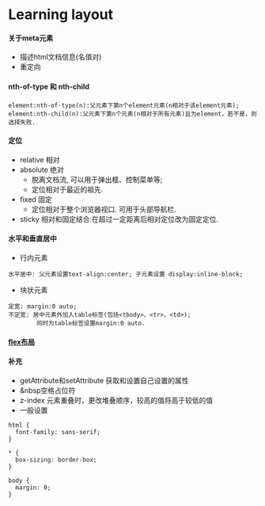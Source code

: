 # Learning layout

#### 关于meta元素
* 描述html文档信息(名值对)
* 重定向

#### nth-of-type 和 nth-child
```
element:nth-of-type(n):父元素下第n个element元素(n相对于该element元素);
element:nth-child(n):父元素下第n个元素(n相对于所有元素)且为element，若不是，则选择失败.
```
#### 定位
* relative 相对
* absolute 绝对
	* 脱离文档流, 可以用于弹出框、控制菜单等;
	* 定位相对于最近的祖先.
* fixed 固定
	* 定位相对于整个浏览器视口. 可用于头部导航栏.
* sticky 相对和固定结合:在超过一定距离后相对定位改为固定定位.

#### 水平和垂直居中
* 行内元素
```
水平居中: 父元素设置text-align:center; 子元素设置 display:inline-block;

```
* 块状元素
```
定宽: margin:0 auto;
不定宽: 居中元素外加入table标签(包括<tbody>、<tr>、<td>);
        同时为table标签设置margin:0 auto.
```

#### [flex布局](https://developer.mozilla.org/zh-CN/docs/Learn/CSS/CSS_layout/Flexbox)

#### 补充
* getAttribute和setAttribute 获取和设置自己设置的属性
* &nbsp空格占位符
* z-index 元素重叠时，更改堆叠顺序，较高的值将高于较低的值
* 一般设置
```
html {
  font-family: sans-serif;
}

* {
  box-sizing: border-box;
}

body {
  margin: 0;
}
```
